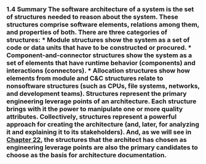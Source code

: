 ### 1.4 Summary The software architecture of a system is the set of structures needed to reason about the system. These structures comprise software elements, relations among them, and properties of both. There are three categories of structures: *  Module structures show the system as a set of code or data units that have to be constructed or procured. *  Component-and-connector structures show the system as a set of elements that have runtime behavior (components) and interactions (connectors). *  Allocation structures show how elements from module and C&C structures relate to nonsoftware structures (such as CPUs, file systems, networks, and development teams). Structures represent the primary engineering leverage points of an architecture. Each structure brings with it the power to manipulate one or more quality attributes. Collectively, structures represent a powerful approach for creating the architecture (and, later, for analyzing it and explaining it to its stakeholders). And, as we will see in [Chapter 22](ch22.xhtml#ch22), the structures that the architect has chosen as engineering leverage points are also the primary candidates to choose as the basis for architecture documentation.